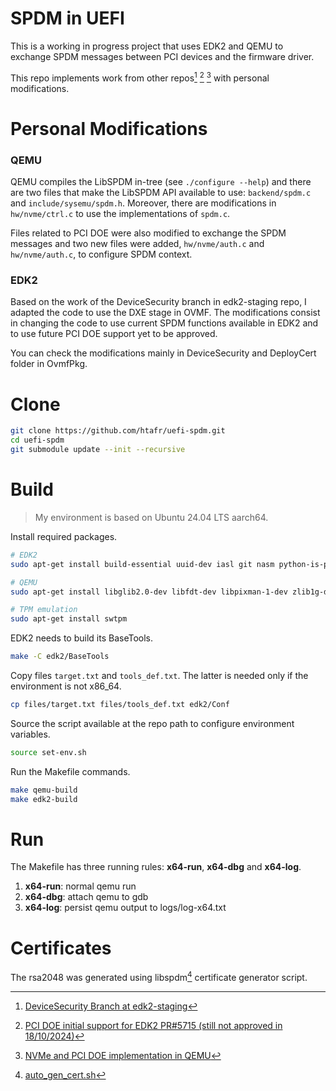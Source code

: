 # SPDM in UEFI 

This is a working in progress project that uses EDK2 and QEMU to exchange SPDM messages
between PCI devices and the firmware driver.

This repo implements work from other repos[^1] [^2] [^3] with personal modifications.

# Personal Modifications

### QEMU
QEMU compiles the LibSPDM in-tree (see `./configure --help`) and there are two files that 
make the LibSPDM API available to use: `backend/spdm.c` and `include/sysemu/spdm.h`. Moreover, 
there are modifications in `hw/nvme/ctrl.c` to use the implementations of `spdm.c`.

Files related to PCI DOE were also modified to exchange the SPDM messages and two new 
files were added, `hw/nvme/auth.c` and `hw/nvme/auth.c`, to configure SPDM context.

### EDK2

Based on the work of the DeviceSecurity branch in edk2-staging repo, I adapted the code 
to use the DXE stage in OVMF. The modifications consist in changing the code to use current 
SPDM functions available in EDK2 and to use future PCI DOE support yet to be approved.

You can check the modifications mainly in DeviceSecurity and DeployCert folder in OvmfPkg.

# Clone

```bash
git clone https://github.com/htafr/uefi-spdm.git
cd uefi-spdm 
git submodule update --init --recursive
```

# Build

> My environment is based on Ubuntu 24.04 LTS aarch64.

Install required packages.

```bash
# EDK2
sudo apt-get install build-essential uuid-dev iasl git nasm python-is-python3

# QEMU
sudo apt-get install libglib2.0-dev libfdt-dev libpixman-1-dev zlib1g-dev ninja-build nettle-dev

# TPM emulation 
sudo apt-get install swtpm
```


EDK2 needs to build its BaseTools.

```bash
make -C edk2/BaseTools
```

Copy files `target.txt` and `tools_def.txt`. The latter is needed only if the environment is not x86_64.

```bash
cp files/target.txt files/tools_def.txt edk2/Conf
```

Source the script available at the repo path to configure environment variables.

```bash
source set-env.sh
```

Run the Makefile commands.

```bash
make qemu-build
make edk2-build
```

# Run 

The Makefile has three running rules: **x64-run**, **x64-dbg** and **x64-log**.

1. **x64-run**: normal qemu run 
2. **x64-dbg**: attach qemu to gdb
3. **x64-log**: persist qemu output to logs/log-x64.txt

# Certificates

The rsa2048 was generated using libspdm[^4] certificate generator script.

[^1]: [DeviceSecurity Branch at edk2-staging](https://github.com/tianocore/edk2-staging/blob/DeviceSecurity/DeviceSecurityTestPkg/readme.md)
[^2]: [PCI DOE initial support for EDK2 PR#5715 (still not approved in 18/10/2024)](https://github.com/tianocore/edk2/pull/5715)
[^3]: [NVMe and PCI DOE implementation in QEMU](https://github.com/twilfredo/qemu-spdm-emulation-guide)
[^4]: [auto\_gen\_cert.sh](https://github.com/DMTF/libspdm/blob/a6ce1c966657f96bf3b4a6af08037abd9d00b306/unit_test/sample_key/auto_gen_cert.sh)

